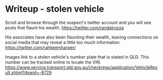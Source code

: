 # Writeup - stolen vehicle

Scroll and browse through the suspect's twitter account and you will see posts that flaunt his wealth. 
https://twitter.com/randalrozza

His associates have also been flaunting their wealth, leaving connections on social media that may reveal a little too much information.
https://twitter.com/rahkeemharper/

Images link to a stolen vehicle's number plate that is stated in QLD. This number can be tracked online to locate the VIN. 
https://www.service.transport.qld.gov.au/checkrego/application/VehicleResult.xhtml?dswid=-8729